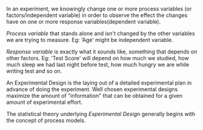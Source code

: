 In an experiment, we knowingly change one or more process variables (or factors/independent variable) in order to observe the effect the changes have on one or more response variables(dependent variable). 

_Process variable_ that stands alone and isn't changed by the other variables we are trying to measure. Eg: 'Age' might be independent variable.

_Response variable_ is exactly what it sounds like, something that depends on other factors. Eg: 'Test Score' will depend on how much we studied, how much sleep we had last night before test, how much hungry we are while writing test and so on. 

An Experimental Design is the laying out of a detailed experimental plan in advance of doing the experiment. Well chosen experimental designs maximize the amount of "information" that can be obtained for a given amount of experimental effort. 

The statistical theory underlying _Experimental Design_ generally begins with the concept of process models.
